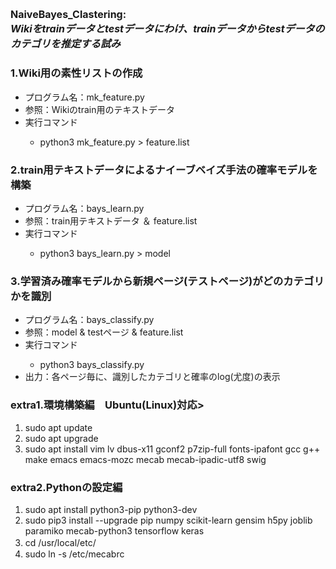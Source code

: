 <!Doctype html>
<html lang="ja">
  <head>
    <meta charset="UTF-8">
    <!--<link rel="stylesheet" href="https://kotaro666-dev.github.io/portfolio-demo/style.css"/>-->
  </head>
  
  <body>
      <h1 style="font-size:16px;">NaiveBayes_Clastering:<br><em>Wikiをtrainデータとtestデータにわけ、trainデータからtestデータのカテゴリを推定する試み</em></h1>
      <h3>1.Wiki用の素性リストの作成</h3>
        <ul>
          <li>プログラム名：mk_feature.py</li>
          <li>参照：Wikiのtrain用のテキストデータ</li>
          <li>実行コマンド</li>
            <ul>
              <li>python3 mk_feature.py > feature.list</li>
            </ul>
        </ul>
      <h3>2.train用テキストデータによるナイーブベイズ手法の確率モデルを構築</h3>
        <ul>
          <li>プログラム名：bays_learn.py</li>
          <li>参照：train用テキストデータ ＆ feature.list</li>
          <li>実行コマンド</li>
            <ul>
              <li>python3 bays_learn.py > model</li>
            </ul>
        </ul>
      <h3>3.学習済み確率モデルから新規ページ(テストページ)がどのカテゴリかを識別</h3>
      <ul>
        <li>プログラム名：bays_classify.py</li>
        <li>参照：model & testページ & feature.list</li>
        <li>実行コマンド</li>
          <ul>
            <li>python3 bays_classify.py</li>
          </ul>
        <li>出力：各ページ毎に、識別したカテゴリと確率のlog(尤度)の表示</li>  
       </ul>
   </ol>
   <h3>extra1.環境構築編　Ubuntu(Linux)対応></h3>
     <ol>
      <li>sudo apt update</li> 
       <li>sudo apt upgrade</li>
       <li>sudo apt install vim lv dbus-x11 gconf2 p7zip-full fonts-ipafont gcc g++ make emacs emacs-mozc mecab mecab-ipadic-utf8 swig</li>
     </ol>
   <h3>extra2.Pythonの設定編</h3>
   <ol>
     <li>sudo apt install python3-pip python3-dev</li>
     <li>sudo pip3 install --upgrade pip numpy scikit-learn gensim h5py joblib paramiko mecab-python3 tensorflow keras</li>
     <li>cd /usr/local/etc/　　</li>
     <li>sudo ln -s /etc/mecabrc</li>
   </ol>
 
  </body>
 </html>
